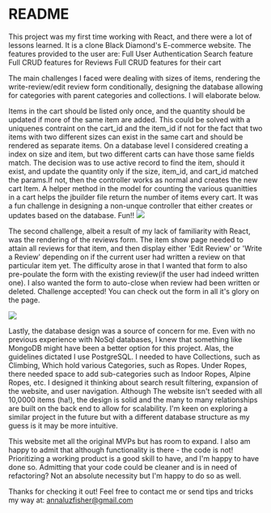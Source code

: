 # README

This project was my first time working with React, and there were a lot of lessons learned. It is a clone Black Diamond's E-commerce website. 
The features provided to the user are:
Full User Authentication
Search feature 
Full CRUD features for Reviews
Full CRUD features for their cart

The main challenges I faced were dealing with sizes of items, rendering the write-review/edit review form conditionally, designing the database allowing for categories with parent categories and collections. I will elaborate below.

Items in the cart should be listed only once, and the quantity should be updated if more of the same item are added. This could be solved with a uniquenes contraint on the cart_id and the item_id if not for the fact that two items with two different sizes can exist in the same cart and should be rendered as separate items. 
On a database level I considered creating a index on size and item, but two different carts can have those same fields match. The decision was to use active record to find the item, should it exist, and update the quantity only if the size, item_id, and cart_id matched the params.If not, then the controller works as normal and creates the new cart Item. A helper method in the model for counting the various quanitties in a cart helps the jbuilder file return the number of items every cart. It was a fun challenge in designing a non-unque controller that either creates or updates based on the database. Fun!!
![](../../Desktop/Screen%20Shot%202022-10-12%20at%2011.14.22%20AM.png)

The second challenge, albeit a result of my lack of familiarity with React, was the rendering of the reviews form. The item show page needed to attain all reviews for that item, and then display either 'Edit Review' or 'Write a Review' depending on if the current user had written a review on that particular item yet. The difficulty arose in that I wanted that form to also pre-poulate the form with the existing review(if the user had indeed written one). I also wanted the form to auto-close when review had been written or deleted. Challenge accepted! You can check out the form in all it's glory on the page. 

![](../../Desktop/Screen%20Shot%202022-10-12%20at%2011.15.46%20AM.png)

Lastly, the database design was a source of concern for me. Even with no previous experience with NoSql databases, I knew that something like MongoDB might have been a better option for this project. Alas, the guidelines dictated I use PostgreSQL. I needed to have Collections, such as Climbing, Which hold various Categories, such as Ropes. Under Ropes, there needed space to add sub-categories such as Indoor Ropes, Alpine Ropes, etc. I designed it thinking about search result filtering, expansion of the website, and user navigation. Although The website isn't seeded with all 10,0000 items (ha!), the design is solid and the many to many relationships are built on the back end to allow for scalability. I'm keen on exploring a similar project in the future but with a different database structure as my guess is it may be more intuitive. 

This website met all the original MVPs but has room to expand. I also am happy to admit that although functionality is there - the code is not! Prioritizing a working product is a good skill to have, and I'm happy to have done so. Admitting that your code could be cleaner and is in need of refactoring? Not an absolute necessity but I'm happy to do so as well. 

Thanks for checking it out!
Feel free to contact me or send tips and tricks my way at:
annaluzfisher@gmail.com

